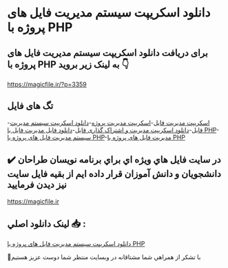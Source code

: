 # دانلود اسکریپت سیستم مدیریت فایل های پروژه با PHP

## برای دریافت دانلود اسکریپت سیستم مدیریت فایل های پروژه با PHP به لینک زیر بروید 👇

https://magicfile.ir/?p=3359

## تگ های فایل

-[اسکریپت مدیریت فایل](https://magicfile.ir/product/%d8%a7%d8%b3%da%a9%d8%b1%db%8c%d9%be%d8%aa-%d8%b3%db%8c%d8%b3%d8%aa%d9%85-%d9%85%d8%af%db%8c%d8%b1%db%8c%d8%aa-%d9%81%d8%a7%db%8c%d9%84-%d9%87%d8%a7%db%8c-%d9%be%d8%b1%d9%88%da%98%d9%87-%d8%a8%d8%a7php/)-[اسکریپت مدیریت پروژه](https://magicfile.ir/product/%d8%a7%d8%b3%da%a9%d8%b1%db%8c%d9%be%d8%aa-%d8%b3%db%8c%d8%b3%d8%aa%d9%85-%d9%85%d8%af%db%8c%d8%b1%db%8c%d8%aa-%d9%81%d8%a7%db%8c%d9%84-%d9%87%d8%a7%db%8c-%d9%be%d8%b1%d9%88%da%98%d9%87-%d8%a8%d8%a7php/)-[دانلود اسکریپت سیستم مدیریت فایل](https://magicfile.ir/product/%d8%a7%d8%b3%da%a9%d8%b1%db%8c%d9%be%d8%aa-%d8%b3%db%8c%d8%b3%d8%aa%d9%85-%d9%85%d8%af%db%8c%d8%b1%db%8c%d8%aa-%d9%81%d8%a7%db%8c%d9%84-%d9%87%d8%a7%db%8c-%d9%be%d8%b1%d9%88%da%98%d9%87-%d8%a8%d8%a7php/)-[دانلود اسکریپت مدیریت و اشتراک گذاری فایل](https://magicfile.ir/product/%d8%a7%d8%b3%da%a9%d8%b1%db%8c%d9%be%d8%aa-%d8%b3%db%8c%d8%b3%d8%aa%d9%85-%d9%85%d8%af%db%8c%d8%b1%db%8c%d8%aa-%d9%81%d8%a7%db%8c%d9%84-%d9%87%d8%a7%db%8c-%d9%be%d8%b1%d9%88%da%98%d9%87-%d8%a8%d8%a7php/)-[دانلود فایل مدیریت فایل با PHP](https://magicfile.ir/product/%d8%a7%d8%b3%da%a9%d8%b1%db%8c%d9%be%d8%aa-%d8%b3%db%8c%d8%b3%d8%aa%d9%85-%d9%85%d8%af%db%8c%d8%b1%db%8c%d8%aa-%d9%81%d8%a7%db%8c%d9%84-%d9%87%d8%a7%db%8c-%d9%be%d8%b1%d9%88%da%98%d9%87-%d8%a8%d8%a7php/)-[سیستم مدیریت فایل های پروژه با PHP](https://magicfile.ir/product/%d8%a7%d8%b3%da%a9%d8%b1%db%8c%d9%be%d8%aa-%d8%b3%db%8c%d8%b3%d8%aa%d9%85-%d9%85%d8%af%db%8c%d8%b1%db%8c%d8%aa-%d9%81%d8%a7%db%8c%d9%84-%d9%87%d8%a7%db%8c-%d9%be%d8%b1%d9%88%da%98%d9%87-%d8%a8%d8%a7php/)-[مدیریت فایل های پروژه با PHP](https://magicfile.ir/product/%d8%a7%d8%b3%da%a9%d8%b1%db%8c%d9%be%d8%aa-%d8%b3%db%8c%d8%b3%d8%aa%d9%85-%d9%85%d8%af%db%8c%d8%b1%db%8c%d8%aa-%d9%81%d8%a7%db%8c%d9%84-%d9%87%d8%a7%db%8c-%d9%be%d8%b1%d9%88%da%98%d9%87-%d8%a8%d8%a7php/)

## ✔️ در سايت فايل هاي ويژه اي براي برنامه نويسان طراحان دانشجويان و دانش آموزان قرار داده ايم از بقيه فايل سايت نيز ديدن فرماييد

https://magicfile.ir


## لينک دانلود اصلي 📥 :

[دانلود اسکریپت سیستم مدیریت فایل های پروژه با PHP](https://magicfile.ir/product/%d8%a7%d8%b3%da%a9%d8%b1%db%8c%d9%be%d8%aa-%d8%b3%db%8c%d8%b3%d8%aa%d9%85-%d9%85%d8%af%db%8c%d8%b1%db%8c%d8%aa-%d9%81%d8%a7%db%8c%d9%84-%d9%87%d8%a7%db%8c-%d9%be%d8%b1%d9%88%da%98%d9%87-%d8%a8%d8%a7php/) 


🙏با تشکر از همراهي شما مشتاقانه در وبسایت منتظر شما دوست عزیز هستیم

